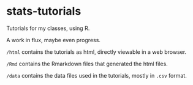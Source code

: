 # stats-tutorials
Tutorials for my classes, using R.

A work in flux, maybe even progress.

`/html` contains the tutorials as html, directly viewable in a web browser.

`/Rmd` contains the Rmarkdown files that generated the html files.

`/data` contains the data files used in the tutorials, mostly in `.csv` format.
